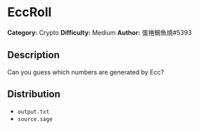 # EccRoll
**Category:** Crypto
**Difficulty:** Medium
**Author:** 蛋捲鯛魚燒#5393

## Description

Can you guess which numbers are generated by Ecc? 

## Distribution

- `output.txt`
- `source.sage`